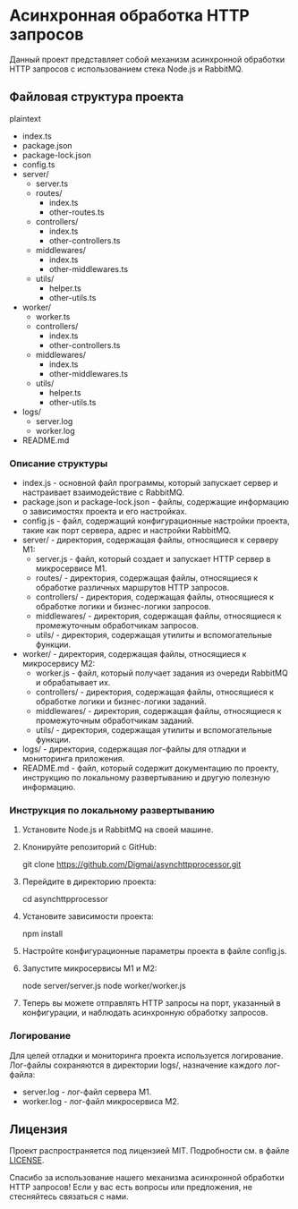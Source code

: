 # Асинхронная обработка HTTP запросов

Данный проект представляет собой механизм асинхронной обработки HTTP запросов с использованием стека Node.js и RabbitMQ.

## Файловая структура проекта

plaintext

- index.ts
- package.json
- package-lock.json
- config.ts
- server/
  - server.ts
  - routes/
    - index.ts
    - other-routes.ts
  - controllers/
    - index.ts
    - other-controllers.ts
  - middlewares/
    - index.ts
    - other-middlewares.ts
  - utils/
    - helper.ts
    - other-utils.ts
- worker/
  - worker.ts
  - controllers/
    - index.ts
    - other-controllers.ts
  - middlewares/
    - index.ts
    - other-middlewares.ts
  - utils/
    - helper.ts
    - other-utils.ts
- logs/
  - server.log
  - worker.log
- README.md

### Описание структуры

- index.js - основной файл программы, который запускает сервер и настраивает взаимодействие с RabbitMQ.
- package.json и package-lock.json - файлы, содержащие информацию о зависимостях проекта и его настройках.
- config.js - файл, содержащий конфигурационные настройки проекта, такие как порт сервера, адрес и настройки RabbitMQ.
- server/ - директория, содержащая файлы, относящиеся к серверу М1:
  - server.js - файл, который создает и запускает HTTP сервер в микросервисе М1.
  - routes/ - директория, содержащая файлы, относящиеся к обработке различных маршрутов HTTP запросов.
  - controllers/ - директория, содержащая файлы, относящиеся к обработке логики и бизнес-логики запросов.
  - middlewares/ - директория, содержащая файлы, относящиеся к промежуточным обработчикам запросов.
  - utils/ - директория, содержащая утилиты и вспомогательные функции.
- worker/ - директория, содержащая файлы, относящиеся к микросервису М2:
  - worker.js - файл, который получает задания из очереди RabbitMQ и обрабатывает их.
  - controllers/ - директория, содержащая файлы, относящиеся к обработке логики и бизнес-логики заданий.
  - middlewares/ - директория, содержащая файлы, относящиеся к промежуточным обработчикам заданий.
  - utils/ - директория, содержащая утилиты и вспомогательные функции.
- logs/ - директория, содержащая лог-файлы для отладки и мониторинга приложения.
- README.md - файл, который содержит документацию по проекту, инструкцию по локальному развертыванию и другую полезную информацию.

### Инструкция по локальному развертыванию

1. Установите Node.js и RabbitMQ на своей машине.

2. Клонируйте репозиторий с GitHub:

   git clone https://github.com/Digmai/asynchttpprocessor.git

3. Перейдите в директорию проекта:

   cd asynchttpprocessor

4. Установите зависимости проекта:

   npm install

5. Настройте конфигурационные параметры проекта в файле config.js.

6. Запустите микросервисы М1 и М2:

   node server/server.js
   node worker/worker.js

7. Теперь вы можете отправлять HTTP запросы на порт, указанный в конфигурации, и наблюдать асинхронную обработку запросов.

### Логирование

Для целей отладки и мониторинга проекта используется логирование. Лог-файлы сохраняются в директории logs/, назначение каждого лог-файла:

- server.log - лог-файл сервера М1.
- worker.log - лог-файл микросервиса М2.

## Лицензия

Проект распространяется под лицензией MIT. Подробности см. в файле [LICENSE](LICENSE).

Спасибо за использование нашего механизма асинхронной обработки HTTP запросов! Если у вас есть вопросы или предложения, не стесняйтесь связаться с нами.
